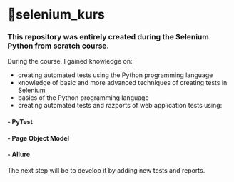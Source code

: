 # 📖selenium_kurs

### This repository was entirely created during the Selenium Python from scratch course. 
During the course, I gained knowledge on:
* creating automated tests using the Python programming language
* knowledge of basic and more advanced techniques of creating tests in Selenium
* basics of the Python programming language
* creating automated tests and razports of web application tests using:
#### -  PyTest
####  - Page Object Model
#### -  Allure

The next step will be to develop it by adding new tests and reports. 
